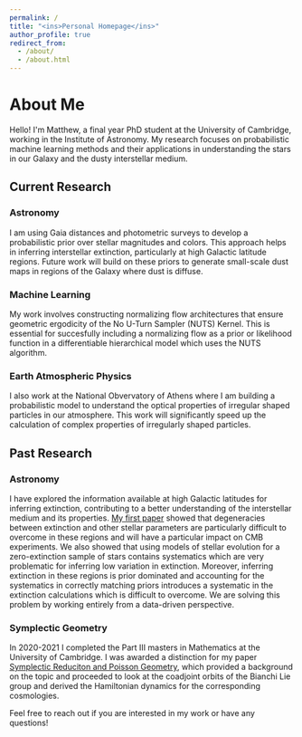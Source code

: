 ```yaml
---
permalink: /
title: "<ins>Personal Homepage</ins>"
author_profile: true
redirect_from: 
  - /about/
  - /about.html
---
```


# About Me

Hello! I'm Matthew, a final year PhD student at the University of Cambridge, working in the Institute of Astronomy. My research focuses on probabilistic machine learning methods and their applications in understanding the stars in our Galaxy and the dusty interstellar medium.

## Current Research

### Astronomy
I am using Gaia distances and photometric surveys to develop a probabilistic prior over stellar magnitudes and colors. This approach helps in inferring interstellar extinction, particularly at high Galactic latitude regions. Future work will build on these priors to generate small-scale dust maps in regions of the Galaxy where dust is diffuse. 

### Machine Learning
My work involves constructing normalizing flow architectures that ensure geometric ergodicity of the No U-Turn Sampler (NUTS) Kernel. This is essential for succesfully including a normalizing flow as a prior or likelihood function in a differentiable hierarchical model which uses the NUTS algorithm.

### Earth Atmospheric Physics 
I also work at the National Obvervatory of Athens where I am building a probabilistic model to understand the optical properties of irregular shaped particles in our atmosphere. This work will significantly speed up the calculation of complex properties of irregularly shaped particles.

## Past Research

### Astronomy
I have explored the information available at high Galactic latitudes for inferring extinction, contributing to a better understanding of the interstellar medium and its properties. [My first paper](https://academic.oup.com/mnras/article/535/3/2149/7831690) showed that degeneracies between extinction and other stellar parameters are particularly difficult to overcome in these regions and will have a particular impact on CMB experiments. We also showed that using models of stellar evolution for a zero-extinction sample of stars contains systematics which are very problematic for inferring low variation in extinction. Moreover, inferring extinction in these regions is prior dominated and accounting for the systematics in correctly matching priors introduces a systematic in the extinction calculations which is difficult to overcome. We are solving this problem by working entirely from a data-driven perspective.

### Symplectic Geometry
In 2020-2021 I completed the Part III masters in Mathematics at the University of Cambridge. I was awarded a distinction for my paper [Symplectic Reduciton and Poisson Geometry](http://philsci-archive.pitt.edu/19515/1/Symplectic_Reduction_and_Poisson_Geometry_of_Three_Dimensional_Lie_Groups%20(14).pdf), which provided a background on the topic and proceeded to look at the coadjoint orbits of the Bianchi Lie group and derived the Hamiltonian dynamics for the corresponding cosmologies.

Feel free to reach out if you are interested in my work or have any questions!

